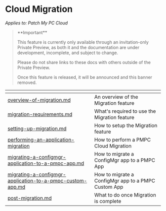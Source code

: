 # Cloud Migration

_Applies to: Patch My PC Cloud_

<blockquote class="wp-block-quote">
<p>**Important**</p>
<p>This feature is currently only available through an invitation-only Private Preview, as both it and the documentation are under development, incomplete, and subject to change.</p>
<p>Please do not share links to these docs with others outside of the Private Preview.</p>
<p>Once this feature is released, it will be announced and this banner removed.</p>
</blockquote>

<table data-view="cards"><thead><tr><th data-type="content-ref"></th><th></th></tr></thead><tbody><tr><td><a href="overview-of-migration.md">overview-of-migration.md</a></td><td>An overview of the Migration feature</td></tr><tr><td><a href="migration-requirements.md">migration-requirements.md</a></td><td>What's required to use the Migration feature</td></tr><tr><td><a href="setting-up-migration.md">setting-up-migration.md</a></td><td>How to setup the Migration feature</td></tr><tr><td><a href="performing-an-application-migration/">performing-an-application-migration</a></td><td>How to perform a PMPC Cloud Migration</td></tr><tr><td><a href="performing-an-application-migration/migrating-a-configmgr-application-to-a-pmpc-app.md">migrating-a-configmgr-application-to-a-pmpc-app.md</a></td><td>How to migrate a ConfigMgr app to a PMPC App</td></tr><tr><td><a href="performing-an-application-migration/migrating-a-configmgr-application-to-a-pmpc-custom-app.md">migrating-a-configmgr-application-to-a-pmpc-custom-app.md</a></td><td>How to migrate a ConfigMgr app to a PMPC Custom App</td></tr><tr><td><a href="post-migration.md">post-migration.md</a></td><td>What to do once Migration is complete</td></tr></tbody></table>